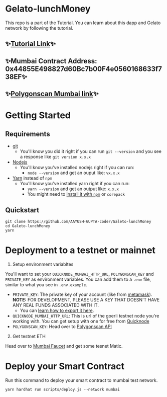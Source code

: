 # Gelato-lunchMoney
This repo is a part of the Tutorial. You can learn about this dapp and Gelato network by following the tutorial.

## ✨[Tutorial Link](https://aayushguptaji.hashnode.dev/automate-your-smart-contract-with-gelato)✨
## ✨Mumbai Contract Address: 0x44855E498827d60Bc7b00F4e0560168633f738EF✨
## ✨[Polygonscan Mumbai link](https://mumbai.polygonscan.com/address/0x44855E498827d60Bc7b00F4e0560168633f738EF#code)✨

# Getting Started

## Requirements

- [git](https://git-scm.com/book/en/v2/Getting-Started-Installing-Git)
  - You'll know you did it right if you can run `git --version` and you see a response like `git version x.x.x`
- [Nodejs](https://nodejs.org/en/)
  - You'll know you've installed nodejs right if you can run:
    - `node --version` and get an ouput like: `vx.x.x`
- [Yarn](https://yarnpkg.com/getting-started/install) instead of `npm`
  - You'll know you've installed yarn right if you can run:
    - `yarn --version` and get an output like: `x.x.x`
    - You might need to [install it with `npm`](https://classic.yarnpkg.com/lang/en/docs/install/) or `corepack`

## Quickstart

```shell
git clone https://github.com/AAYUSH-GUPTA-coder/Galeto-lunchMoney
cd Galeto-lunchMoney
yarn
```

# Deployment to a testnet or mainnet

1. Setup environment variabltes

You'll want to set your `QUICKNODE_MUMBAI_HTTP_URL`, `POLYGONSCAN_KEY` and `PRIVATE_KEY` as environment variables. You can add them to a `.env` file, similar to what you see in `.env.example`.

- `PRIVATE_KEY`: The private key of your account (like from [metamask](https://metamask.io/)). **NOTE:** FOR DEVELOPMENT, PLEASE USE A KEY THAT DOESN'T HAVE ANY REAL FUNDS ASSOCIATED WITH IT.
  - You can [learn how to export it here](https://metamask.zendesk.com/hc/en-us/articles/360015289632-How-to-Export-an-Account-Private-Key).
- `QUICKNODE_MUMBAI_HTTP_URL`: This is url of the goerli testnet node you're working with. You can get setup with one for free from [Quicknode](https://www.quicknode.com/)
- `POLYGONSCAN_KEY`: Head over to [Polygonscan API](https://polygonscan.com/myapikey)

2. Get testnet ETH

Head over to [Mumbai Faucet](https://mumbaifaucet.com/) and get some tesnet Matic.

# Deploy your Smart Contract
Run this command to deploy your smart contract to mumbai test network.
```
yarn hardhat run scripts/deploy.js --network mumbai
```


